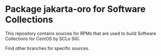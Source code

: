 # Package jakarta-oro for Software Collections

This repository contains sources for RPMs that are used
to build Software Collections for CentOS by SCLo SIG.

Find other branches for specific sources.
